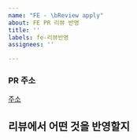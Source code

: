 ```yaml
---
name: "FE - \bReview apply"
about: FE PR 리뷰 반영
title: ''
labels: fe-리뷰반영
assignees: ''

---
```


### PR 주소
<a href="주소넣어주세요">주소</a>

## 리뷰에서 어떤 것을 반영할지
